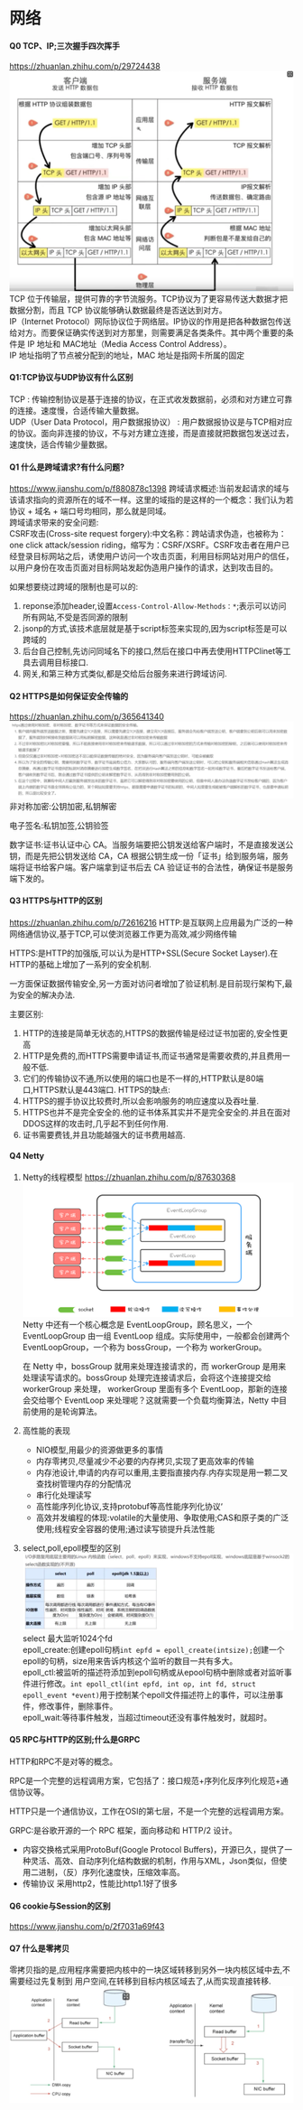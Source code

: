 # 网络
#### Q0 TCP、IP;三次握手四次挥手
https://zhuanlan.zhihu.com/p/29724438
![img](../img/网络/a61a1734.png)
TCP 位于传输层，提供可靠的字节流服务。TCP协议为了更容易传送大数据才把数据分割，而且 TCP 协议能够确认数据最终是否送达到对方。</br>
IP（Internet Protocol）网际协议位于网络层。IP协议的作用是把各种数据包传送给对方。而要保证确实传送到对方那里，则需要满足各类条件。其中两个重要的条件是 IP 地址和 MAC地址（Media Access Control Address）。</br>
IP 地址指明了节点被分配到的地址，MAC 地址是指网卡所属的固定
#### Q1:TCP协议与UDP协议有什么区别
TCP : 传输控制协议是基于连接的协议，在正式收发数据前，必须和对方建立可靠的连接。速度慢，合适传输大量数据。</br>
UDP（User Data Protocol，用户数据报协议） : 用户数据报协议是与TCP相对应的协议。面向非连接的协议，不与对方建立连接，而是直接就把数据包发送过去，速度快，适合传输少量数据。
#### Q1 什么是跨域请求?有什么问题?
https://www.jianshu.com/p/f880878c1398
跨域请求概述:当前发起请求的域与该请求指向的资源所在的域不一样。这里的域指的是这样的一个概念：我们认为若协议 + 域名 + 端口号均相同，那么就是同域。</br>
跨域请求带来的安全问题:</br>
CSRF攻击(Cross-site request forgery):中文名称：跨站请求伪造，也被称为：one click attack/session riding，缩写为：CSRF/XSRF。CSRF攻击者在用户已经登录目标网站之后，诱使用户访问一个攻击页面，利用目标网站对用户的信任，以用户身份在攻击页面对目标网站发起伪造用户操作的请求，达到攻击目的。</br>

如果想要绕过跨域的限制也是可以的:
1. reponse添加header,设置`Access-Control-Allow-Methods：*`;表示可以访问所有网站,不受是否同源的限制
1. jsonp的方式,该技术底层就是基于script标签来实现的,因为script标签是可以跨域的
1. 后台自己控制,先访问同域名下的接口,然后在接口中再去使用HTTPClinet等工具去调用目标接口.
1. 网关,和第三种方式类似,都是交给后台服务来进行跨域访问.
#### Q2 HTTPS是如何保证安全传输的
https://zhuanlan.zhihu.com/p/365641340
![img](../img/网络/cee0b3df.png)
非对称加密:公钥加密,私钥解密

电子签名:私钥加签,公钥验签

数字证书:证书认证中心 CA。当服务端要把公钥发送给客户端时，不是直接发送公钥，而是先把公钥发送给 CA，CA 根据公钥生成一份「证书」给到服务端，服务端将证书给客户端。客户端拿到证书后去 CA 验证证书的合法性，确保证书是服务端下发的。
#### Q3 HTTPS与HTTP的区别
https://zhuanlan.zhihu.com/p/72616216
HTTP:是互联网上应用最为广泛的一种网络通信协议,基于TCP,可以使浏览器工作更为高效,减少网络传输

HTTPS:是HTTP的加强版,可以认为是HTTP+SSL(Secure Socket Layser).在HTTP的基础上增加了一系列的安全机制.

一方面保证数据传输安全,另一方面对访问者增加了验证机制.是目前现行架构下,最为安全的解决办法.

主要区别:
1. HTTP的连接是简单无状态的,HTTPS的数据传输是经过证书加密的,安全性更高
1. HTTP是免费的,而HTTPS需要申请证书,而证书通常是需要收费的,并且费用一般不低.
1. 它们的传输协议不通,所以使用的端口也是不一样的,HTTP默认是80端口,HTTPS默认是443端口.
   HTTPS的缺点:
1. HTTPS的握手协议比较费时,所以会影响服务的响应速度以及吞吐量.
1. HTTPS也并不是完全安全的.他的证书体系其实并不是完全安全的.并且在面对DDOS这样的攻击时,几乎起不到任何作用.
1. 证书需要费钱,并且功能越强大的证书费用越高.
#### Q4 Netty
1. Netty的线程模型
   https://zhuanlan.zhihu.com/p/87630368
   ![img](../img/网络/d4c7c2bd.png)
   Netty 中还有一个核心概念是 EventLoopGroup，顾名思义，一个 EventLoopGroup 由一组 EventLoop 组成。实际使用中，一般都会创建两个 EventLoopGroup，一个称为 bossGroup，一个称为 workerGroup。
   
   在 Netty 中，bossGroup 就用来处理连接请求的，而 workerGroup 是用来处理读写请求的。bossGroup 处理完连接请求后，会将这个连接提交给 workerGroup 来处理， workerGroup 里面有多个 EventLoop，那新的连接会交给哪个 EventLoop 来处理呢？这就需要一个负载均衡算法，Netty 中目前使用的是轮询算法。
1. 高性能的表现
    - NIO模型,用最少的资源做更多的事情
    - 内存零拷贝,尽量减少不必要的内存拷贝,实现了更高效率的传输
    - 内存池设计,申请的内存可以重用,主要指直接内存.内存实现是用一颗二叉查找树管理内存的分配情况
    - 串行化处理读写
    - 高性能序列化协议,支持protobuf等高性能序列化协议‘
    - 高效并发编程的体现:volatile的大量使用、争取使用;CAS和原子类的广泛使用;线程安全容器的使用;通过读写锁提升兵法性能
1. select,poll,epoll模型的区别
   ![img](../img/网络/951d5433.png)
   select 最大监听1024个fd</br>
   epoll_create:创建epoll句柄`int epfd = epoll_create(intsize);`创建一个epoll的句柄，size用来告诉内核这个监听的数目一共有多大。</br>
   epoll_ctl:被监听的描述符添加到epoll句柄或从epool句柄中删除或者对监听事件进行修改。`int epoll_ctl(int epfd, int op, int fd, struct epoll_event *event)`用于控制某个epoll文件描述符上的事件，可以注册事件，修改事件，删除事件。</br>
   epoll_wait:等待事件触发，当超过timeout还没有事件触发时，就超时。
#### Q5 RPC与HTTP的区别;什么是GRPC
HTTP和RPC不是对等的概念。

RPC是一个完整的远程调用方案，它包括了：接口规范+序列化反序列化规范+通信协议等。

HTTP只是一个通信协议，工作在OSI的第七层，不是一个完整的远程调用方案。

GRPC:是谷歌开源的一个 RPC 框架，面向移动和 HTTP/2 设计。
- 内容交换格式采用ProtoBuf(Google Protocol Buffers)，开源已久，提供了一种灵活、高效、自动序列化结构数据的机制，作用与XML，Json类似，但使用二进制，（反）序列化速度快，压缩效率高。
- 传输协议 采用http2，性能比http1.1好了很多
#### Q6 cookie与Session的区别
https://www.jianshu.com/p/2f7031a69f43
#### Q7 什么是零拷贝
零拷贝指的是,应用程序需要把内核中的一块区域转移到另外一块内核区域中去,不需要经过先复制到
用户空间,在转移到目标内核区域去了,从而实现直接转移.
![img](../img/网络/18f5164d.png)